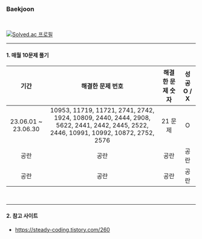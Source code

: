 ### Baekjoon
<br/>

[![Solved.ac 프로필](http://mazassumnida.wtf/api/v2/generate_badge?boj=jangcoding77)](https://solved.ac/jangcoding77) <br/>

---

#### 1. 매월 10문제 풀기

|기간|해결한 문제 번호|해결한 문제 숫자|성공 O / X|
|:---:|:---:|:---:|:---:|
|23.06.01 ~ 23.06.30|10953, 11719, 11721, 2741, 2742, 1924, 10809, 2440, 2444, 2908, 5622, 2441, 2442, 2445, 2522, 2446, 10991, 10992, 10872, 2752, 2576|21 문제|O|
|공란|공란|공란|공란|
|공란|공란|공란|공란|
<br/>

---

#### 2. 참고 사이트
- <https://steady-coding.tistory.com/260>
